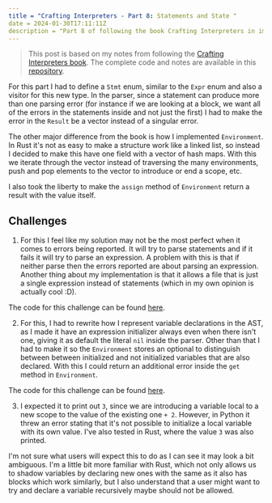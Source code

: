 ```yaml
---
title = "Crafting Interpreters - Part 8: Statements and State "
date = 2024-01-30T17:11:11Z
description = "Part 8 of following the book Crafting Interpreters in implementing interpreters for the Lox programming language."
---
```



> This post is based on my notes from following the [Crafting Interpreters book](https://craftinginterpreters.com/).
> The complete code and notes are available in this [repository](https://github.com/EdSwordsmith/crafting_interpreters).

For this part I had to define a `Stmt` enum, similar to the `Expr` enum and also a visitor for this new type. In the parser, since a statement can produce more than one parsing error (for instance if we are looking at a block, we want all of the errors in the statements inside and not just the first) I had to make the error in the `Result` be a vector instead of a singular error.

The other major difference from the book is how I implemented `Environment`. In Rust it's not as easy to make a structure work like a linked list, so instead I decided to make this have one field with a vector of hash maps. With this we iterate through the vector instead of traversing the many environments, push and pop elements to the vector to introduce or end a scope, etc.

I also took the liberty to make the `assign` method of `Environment` return a result with the value itself.

## Challenges

1. For this I feel like my solution may not be the most perfect when it comes to errors being reported. It will try to parse statements and if it fails it will try to parse an expression. A problem with this is that if neither parse then the errors reported are about parsing an expression. Another thing about my implementation is that it allows a file that is just a single expression instead of statements (which in my own opinion is actually cool :D).

The code for this challenge can be found [here](https://github.com/EdSwordsmith/crafting_interpreters/tree/8_exprs_repl).

2. For this, I had to rewrite how I represent variable declarations in the AST, as I made it have an expression initializer always even when there isn't one, giving it as default the literal `nil` inside the parser. Other than that I had to make it so the `Environment` stores an optional to distinguish between between initialized and not initialized variables that are also declared. With this I could return an additional error inside the `get` method in `Environment`.

The code for this challenge can be found [here](https://github.com/EdSwordsmith/crafting_interpreters/tree/8_unit_vars).

3. I expected it to print out `3`, since we are introducing a variable local to a new scope to the value of the existing one `+ 2`. However, in Python it threw an error stating that it's not possible to initialize a local variable with its own value. I've also tested in Rust, where the value `3` was also printed. 

I'm not sure what users will expect this to do as I can see it may look a bit ambiguous. I'm a little bit more familiar with Rust, which not only allows us to shadow variables by declaring new ones with the same as it also has blocks which work similarly, but I also understand that a user might want to try and declare a variable recursively maybe should not be allowed.


